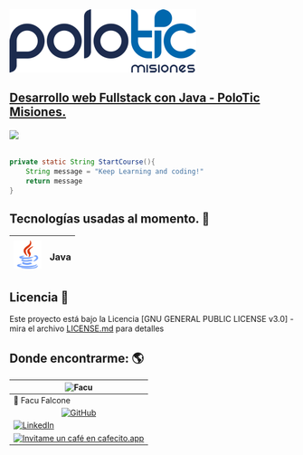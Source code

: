 <td><a href="https://polotic.misiones.gob.ar/" target="_blank"><img alt="PoloTic Misiones" src="https://github.com/caidevOficial/Logos/blob/master/Instituciones/polo_logo_2020.png" width="330px" height="112px" /></td></br>

## Desarrollo web Fullstack con Java - PoloTic Misiones.
<a href="https://github.com/caidevOficial/tp_laboratorio_1">
  <img align="center" src="https://github-readme-stats.vercel.app/api?username=caidevOficial&show_icons=true&theme=tokyonight" />
</a></br></br>

```java
private static String StartCourse(){
    String message = "Keep Learning and coding!"
    return message
}
```

## Tecnologías usadas al momento. 📌
<!-- Python -->
|<a href="https://www.oracle.com/technetwork/es/java/javase/downloads/index.html/"><img align="center" alt="Java 8" src="https://github.com/caidevOficial/Logos/blob/master/Lenguajes/java.png" width="50px" height="50px" />|<h3>Java</h3>|
|--------|----------|
    
## Licencia 📄
Este proyecto está bajo la Licencia [GNU GENERAL PUBLIC LICENSE v3.0] - mira el archivo [LICENSE.md](LICENSE) para detalles

## Donde encontrarme: 🌎
|<img class="circular" alt="Facu" src="https://avatars1.githubusercontent.com/u/12877139?s=400&u=d369ee24466653d9bbeeb9654930e3ff1c67b76a&v=4" width="80px" height="80px" />|
|------------|
|🤴 Facu Falcone|
|<center><a href="https://github.com/caidevOficial/"><img alt="GitHub" src="https://img.shields.io/badge/GitHub-%2312100E.svg?&style=for-the-badge&logo=Github&logoColor=white" width="95px" height="30px" /></center>|
|<a href="https://www.linkedin.com/in/facundo-falcone/"><img alt="LinkedIn" src="https://img.shields.io/badge/linkedin-%230077B5.svg?&style=for-the-badge&logo=linkedin&logoColor=white" width="95px" height="30px" />|
|<a href="https://cafecito.app/caidevoficial/"><img alt='Invitame un café en cafecito.app' srcset='https://cdn.cafecito.app/imgs/buttons/button_5.png 1x, https://cdn.cafecito.app/imgs/buttons/button_5_2x.png 2x, https://cdn.cafecito.app/imgs/buttons/button_5_3.75x.png 3.75x' src='https://cdn.cafecito.app/imgs/buttons/button_5.png' width="95px" height="30px" />|

